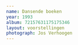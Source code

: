 ```yaml
---
name: Dansende boeken
year: 1993
album: 72157631175175346
layout: voorstellingen
photograph: Jos Verhoogen
---
```

